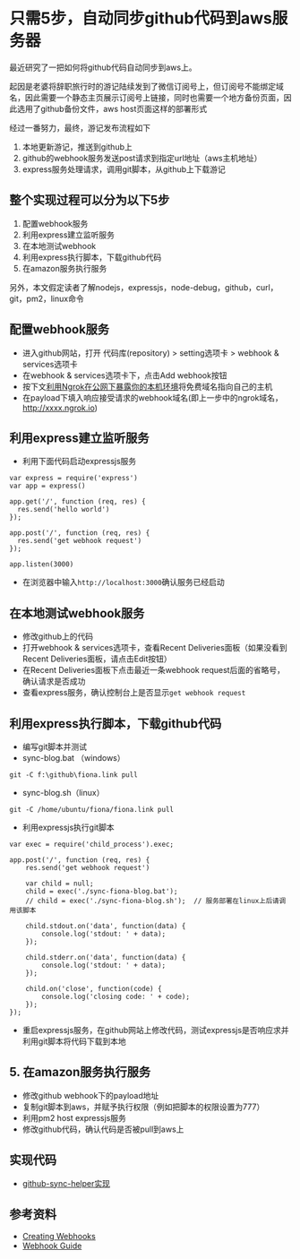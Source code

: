 # 只需5步，自动同步github代码到aws服务器

最近研究了一把如何将github代码自动同步到aws上。
 
起因是老婆将辞职旅行时的游记陆续发到了微信订阅号上，但订阅号不能绑定域名，因此需要一个静态主页展示订阅号上链接，同时也需要一个地方备份页面，因此选用了github备份文件，aws host页面这样的部署形式

经过一番努力，最终，游记发布流程如下

1. 本地更新游记，推送到github上
2. github的webhook服务发送post请求到指定url地址（aws主机地址）
3. express服务处理请求，调用git脚本，从github上下载游记

## 整个实现过程可以分为以下5步

1. 配置webhook服务
2. 利用express建立监听服务
3. 在本地测试webhook
4. 利用express执行脚本，下载github代码
5. 在amazon服务执行服务

另外，本文假定读者了解nodejs，expressjs，node-debug，github，curl，git，pm2，linux命令

## 配置webhook服务

- 进入github网站，打开  代码库(repository) > setting选项卡 > webhook & services选项卡
- 在webhook & services选项卡下，点击Add webhook按钮
- 按下文[利用Ngrok在公网下暴露你的本机环境](https://github.com/rainbow494/blog.zuoshachi.com/blob/master/doc/4-steps-to-demo-in-public-internet-free.md)将免费域名指向自己的主机
- 在payload下填入响应接受请求的webhook域名(即上一步中的ngrok域名，http://xxxx.ngrok.io)


## 利用express建立监听服务

- 利用下面代码启动expressjs服务
```
var express = require('express')
var app = express()
 
app.get('/', function (req, res) {
  res.send('hello world')
});

app.post('/', function (req, res) {
  res.send('get webhook request')
});

app.listen(3000)
```

- 在浏览器中输入```http://localhost:3000```确认服务已经启动

## 在本地测试webhook服务

- 修改github上的代码
- 打开webhook & services选项卡，查看Recent Deliveries面板（如果没看到Recent Deliveries面板，请点击Edit按钮）
- 在Recent Deliveries面板下点击最近一条webhook request后面的省略号，确认请求是否成功
- 查看express服务，确认控制台上是否显示```get webhook request```

## 利用express执行脚本，下载github代码

- 编写git脚本并测试
- sync-blog.bat （windows）
```
git -C f:\github\fiona.link pull
```
- sync-blog.sh（linux）
```
git -C /home/ubuntu/fiona/fiona.link pull
```

- 利用expressjs执行git脚本
```
var exec = require('child_process').exec;

app.post('/', function (req, res) {
    res.send('get webhook request')

    var child = null;
    child = exec('./sync-fiona-blog.bat');
    // child = exec('./sync-fiona-blog.sh');  // 服务部署在linux上后请调用该脚本
    
    child.stdout.on('data', function(data) {
        console.log('stdout: ' + data);
    });
    
    child.stderr.on('data', function(data) {
        console.log('stdout: ' + data);
    });

    child.on('close', function(code) {
        console.log('closing code: ' + code);
    });
});
```

- 重启expressjs服务，在github网站上修改代码，测试expressjs是否响应求并利用git脚本将代码下载到本地

## 5. 在amazon服务执行服务
- 修改github webhook下的payload地址
- 复制git脚本到aws，并赋予执行权限（例如把脚本的权限设置为777）
- 利用pm2 host expressjs服务
- 修改github代码，确认代码是否被pull到aws上

## 实现代码
- [github-sync-helper实现](https://github.com/rainbow494/github-sync-helper)

## 参考资料
- [Creating Webhooks](https://developer.github.com/webhooks/creating/)
- [Webhook Guide](https://developer.github.com/webhooks/)